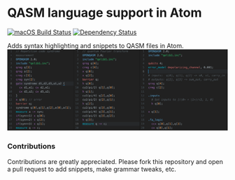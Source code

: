 # QASM language support in Atom

[![macOS Build Status](https://travis-ci.org/tareqdandachi/language-qasm.svg?branch=master)](https://travis-ci.org/tareqdandachi/language-qasm)
[![Dependency Status](https://david-dm.org/tareqdandachi/language-qasm.svg)](https://david-dm.org/tareqdandachi/language-qasm)
<!-- [![Windows Build Status](https://ci.appveyor.com/api/projects/status/hmxrb9jttjh41es9/branch/master?svg=true)](https://ci.appveyor.com/project/Atom/language-python/branch/master) -->

Adds syntax highlighting and snippets to QASM files in Atom.
![Theme Preview](screenshot.png)

### Contributions
Contributions are greatly appreciated. Please fork this repository and open a pull request to add snippets, make grammar tweaks, etc.
